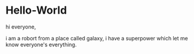 # Hello-World
hi everyone,

i am a robort from a place called galaxy, i have a superpower which let me know everyone's everything. 
